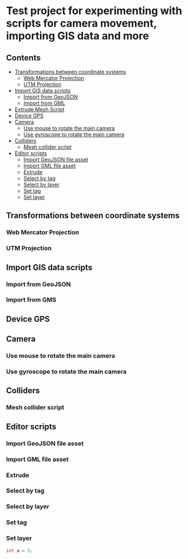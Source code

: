 # Test project for experimenting with scripts for camera movement, importing GIS data and more

## Contents

* [Transformations between coordinate systems](#transformations-between-coordinate-systems)
    * [Web Mercator Projection](#web-mercator-projection)
    * [UTM Projection](#utm-projection)
* [Import GIS data scripts](#import-gis-data-scripts)
    * [Import from GeoJSON](#import-from-geojson)
    * [Import from GML](#import-from-gml)
* [Extrude Mesh Script](#extrude-mesh-script)
* [Device GPS](#device-gps)
* [Camera](#camera)
    * [Use mouse to rotate the main camera](#use-mouse-to-rotate-the-main-camera)
    * [Use gyroscope to rotate the main camera](#use-gyroscope-to-rotate-the-main-camera)
* [Colliders](#colliders)
    * [Mesh collider script](#mesh-collider-script)
* [Editor scripts](#editor-scripts)
    * [Import GeoJSON file asset](#import-geojson-file-asset)
    * [Import GML file asset](#import-gml-file-asset)
    * [Extrude](#extrude)
    * [Select by tag](#select-by-tag)
    * [Select by layer](#select-by-layer)
    * [Set tag](#set-tag)
    * [Set layer](#set-layer)




## Transformations between coordinate systems
### Web Mercator Projection
### UTM Projection

## Import GIS data scripts
### Import from GeoJSON
### Import from GMS

## Device GPS

## Camera
### Use mouse to rotate the main camera
### Use gyroscope to rotate the main camera

## Colliders
### Mesh collider script

## Editor scripts
### Import GeoJSON file asset
### Import GML file asset
### Extrude
### Select by tag
### Select by layer
### Set tag
### Set layer

```csharp
int a = 3;
```